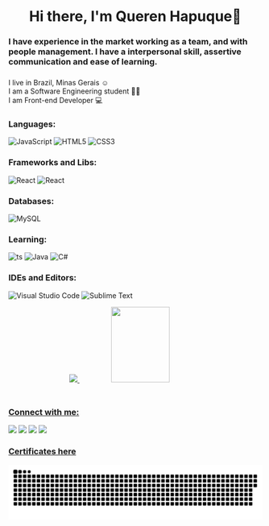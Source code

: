 <h1 align="center">Hi there, I'm Queren Hapuque👋</h1>

###
<h3 align="left">I have experience in the market working as a team, and with people management. I have a interpersonal skill, assertive communication and ease of learning.</h3>

###
<p align="left">I live in Brazil, Minas Gerais ☺<br>I am a Software Engineering student 👩‍💻<br>I am Front-end Developer 💻</p>

  <h3 align="left">Languages:</h3>
<p align="left">
  <img alt="JavaScript" src="https://img.shields.io/badge/JavaScript-F7DF1E?style=for-the-badge&logo=javascript&logoColor=black"/>
   <img alt="HTML5" src="https://img.shields.io/badge/html5-%23E34F26.svg?style=for-the-badge&logo=html5&logoColor=white"/>
  <img alt="CSS3" src="https://img.shields.io/badge/css3-%231572B6.svg?style=for-the-badge&logo=css3&logoColor=white"/>
     
  
  <h3 align="left">Frameworks and Libs:</h3>
<p align="left">
     <img alt="React" src="https://img.shields.io/badge/React-20232A?style=for-the-badge&logo=react&logoColor=61DAFB"/>
    <img alt="React" src="https://img.shields.io/badge/Bootstrap-563D7C?style=for-the-badge&logo=bootstrap&logoColor=white"/>
  
  <h3 align="left">Databases:</h3>
    <img alt="MySQL" src="https://img.shields.io/badge/MySQL-00000F?style=for-the-badge&logo=mysql&logoColor=white"/>

  <h3 align="left">Learning:</h3>
<p align="left">
   <img alt="ts" src="https://img.shields.io/badge/typescript-%23007ACC.svg?style=for-the-badge&logo=typescript&logoColor=white"/>
   <img alt="Java" src="https://img.shields.io/badge/Java-ED8B00?style=for-the-badge&logo=java&logoColor=white"/>
  <img alt="C#" src="https://img.shields.io/badge/c%23-%23239120.svg?style=for-the-badge&logo=c-sharp&logoColor=white"/>
 
  
   <h3 align="left">IDEs and Editors:</h3>
<p align="left">
<img alt="Visual Studio Code" src="https://img.shields.io/badge/VisualStudioCode-0078d7.svg?style=for-the-badge&logo=visual-studio-code&logoColor=white"/>
<img alt="Sublime Text" src="https://img.shields.io/badge/sublime_text-%23575757.svg?style=for-the-badge&logo=sublime-text&logoColor=important"/>
</p>
   </div>
   
   <div align="center">
  <a href="https://github.com/querenhapuquerocha">
  <img height="150em" src="https://github-readme-stats.vercel.app/api?username=QuerenHapuqueRocha&show_icons=true&theme=dracula&include_all_commits=true&count_private=true"/>
  <img height="150em" width="48%" src="https://github-readme-stats.vercel.app/api/top-langs/?username=QuerenHapuqueRocha&layout=compact&langs_count=7&theme=radical"/>
</div>
<div style="display: inline_block"><br>
  
  ##
 
<div>
  <h3 align="left">Connect with me:</h3>
<p align="left">
     <a href="https://www.linkedin.com/in/queren-hapuque-fernandes-b685321aa/" target="_blank"><img src="https://img.shields.io/badge/-LinkedIn-%230077B5?style=for-the-badge&logo=linkedin&logoColor=white" target="_blank"></a> 
   <a href="https://www.instagram.com/29queren.fernandes/" target="_blank"><img src="https://img.shields.io/badge/Instagram-E4405F?style=for-the-badge&logo=instagram&logoColor=white" target="_blank"></a>
  <a href="https://discord.gg/Q3ySCBeA" target="_blank"><img src="https://img.shields.io/badge/Discord-7289DA?style=for-the-badge&logo=discord&logoColor=white" target="_blank"></a> 
 	<a href="https://www.twitch.tv/querenfernandes" target="_blank"><img src="https://img.shields.io/badge/Twitch-9146FF?style=for-the-badge&logo=twitch&logoColor=white" target="_blank"></a>
 
  <a href="https://github.com/QuerenHapuqueRocha/Certificates"><h3 align="left">Certificates here</h3></a>
    
![Snake animation](https://github.com/QuerenHapuqueRocha/QuerenHapuqueRocha/blob/output/github-contribution-grid-snake.svg)

</div>

